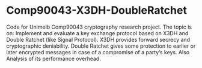 # Comp90043-X3DH-DoubleRatchet

Code for Unimelb Comp90043 cryptography research project.
The topic is on: 
Implement and evaluate a key exchange protocol based on X3DH and
Double Ratchet (like Signal Protocol). X3DH provides forward secrecy
and cryptographic deniability. Double Ratchet gives some protection
to earlier or later encrypted messages in case of a compromise of a
party’s keys. Also Analysis of its performance overhead.
